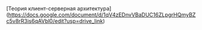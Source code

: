 [Теория клиент-серверная архитектура] (https://docs.google.com/document/d/1qV4zEDnvVBaDUC16ZLpgrHQmyBZc5v8rR3is6qAVbl0/edit?usp=drive_link)
